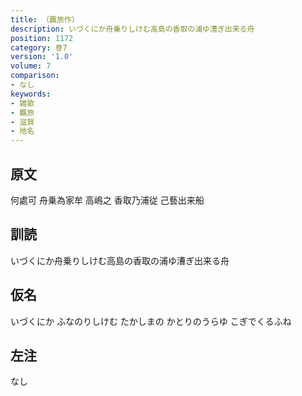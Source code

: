 ```yaml
---
title: （覊旅作）
description: いづくにか舟乗りしけむ高島の香取の浦ゆ漕ぎ出来る舟
position: 1172
category: 巻7
version: '1.0'
volume: 7
comparison:
- なし
keywords:
- 雑歌
- 羈旅
- 滋賀
- 地名
---
```


## 原文

何處可 舟乗為家牟 高嶋之 香取乃浦従 己藝出来船

## 訓読

いづくにか舟乗りしけむ高島の香取の浦ゆ漕ぎ出来る舟

## 仮名

いづくにか ふなのりしけむ たかしまの かとりのうらゆ こぎでくるふね

## 左注

なし
